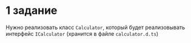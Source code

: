 # 1 задание
Нужно реализовать класс `Calculator`, который будет реализовывать интерфейс `ICalculator` (хранится в файле `calculator.d.ts`)